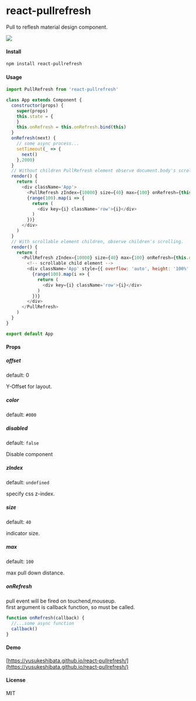 # react-pullrefresh

Pull to reflesh material design component.

![](/2017_03_06_13_09_14.gif?raw=true)

#### Install

```sh
npm install react-pullrefresh
```

#### Usage

```javascript
import PullRefresh from 'react-pullrefresh'

class App extends Component {
  constructor(props) {
    super(props)
    this.state = {
    }
    this.onRefresh = this.onRefresh.bind(this)
  }
  onRefresh(next) {
    // some async process...
    setTimeout(_ => {
      next()
    },2000)
  }
  // Without children PullRefresh element observe document.body's scroll
  render() {
    return (
      <div className='App'>
        <PullRefresh zIndex={10000} size={40} max={100} onRefresh={this.onRefresh}/>
        {range(100).map(i => {
          return (
            <div key={i} className='row'>{i}</div>
          )
        })}
      </div>
    )
  }
  // With scrollable element children, observe children's scrolling.
  render() {
    return (
      <PullRefresh zIndex={10000} size={40} max={100} onRefresh={this.onRefresh}>
        <!-- scrollable child element -->
        <div className='App' style={{ overflow: 'auto', height: '100%' }}>
          {range(100).map(i => {
            return (
              <div key={i} className='row'>{i}</div>
            )
          })}
        </div>
      </PullRefresh>
    )
  }
}

export default App
```

#### Props

##### offset
default: 0

Y-Offset for layout.

##### color 
default: `#000`

##### disabled
default: `false`

Disable component

##### zIndex
default: `undefined`

specify css z-index.

##### size
default: `40`

indicator size.

##### max
default: `100`

max pull down distance.

##### onRefresh

pull event will be fired on touchend,mouseup.  
first argument is callback function, so must be called.  

```javascript
function onRefresh(callback) {
  //...some async function
  callback()
}
```

#### Demo

[https://yusukeshibata.github.io/react-pullrefresh/](https://yusukeshibata.github.io/react-pullrefresh/)


#### License

MIT
